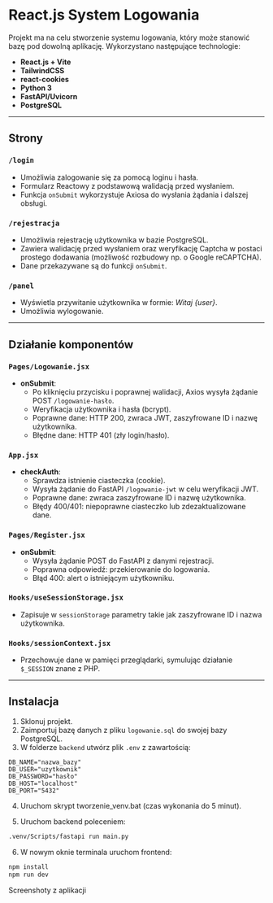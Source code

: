 # React.js System Logowania

Projekt ma na celu stworzenie systemu logowania, który może stanowić bazę pod dowolną aplikację. Wykorzystano następujące technologie:

- **React.js + Vite**
- **TailwindCSS**
- **react-cookies**
- **Python 3**
- **FastAPI/Uvicorn**
- **PostgreSQL**

---

## Strony

### `/login`
- Umożliwia zalogowanie się za pomocą loginu i hasła.
- Formularz Reactowy z podstawową walidacją przed wysłaniem.
- Funkcja `onSubmit` wykorzystuje Axiosa do wysłania żądania i dalszej obsługi.

### `/rejestracja`
- Umożliwia rejestrację użytkownika w bazie PostgreSQL.
- Zawiera walidację przed wysłaniem oraz weryfikację Captcha w postaci prostego dodawania (możliwość rozbudowy np. o Google reCAPTCHA).
- Dane przekazywane są do funkcji `onSubmit`.

### `/panel`
- Wyświetla przywitanie użytkownika w formie: *Witaj {user}*.
- Umożliwia wylogowanie.

---

## Działanie komponentów

### `Pages/Logowanie.jsx`
- **onSubmit**:
  - Po kliknięciu przycisku i poprawnej walidacji, Axios wysyła żądanie POST `/logowanie-hasło`.
  - Weryfikacja użytkownika i hasła (bcrypt).
  - Poprawne dane: HTTP 200, zwraca JWT, zaszyfrowane ID i nazwę użytkownika.
  - Błędne dane: HTTP 401 (zły login/hasło).

### `App.jsx`
- **checkAuth**:
  - Sprawdza istnienie ciasteczka (cookie).
  - Wysyła żądanie do FastAPI `/logowanie-jwt` w celu weryfikacji JWT.
  - Poprawne dane: zwraca zaszyfrowane ID i nazwę użytkownika.
  - Błędy 400/401: niepoprawne ciasteczko lub zdezaktualizowane dane.

### `Pages/Register.jsx`
- **onSubmit**:
  - Wysyła żądanie POST do FastAPI z danymi rejestracji.
  - Poprawna odpowiedź: przekierowanie do logowania.
  - Błąd 400: alert o istniejącym użytkowniku.

### `Hooks/useSessionStorage.jsx`
- Zapisuje w `sessionStorage` parametry takie jak zaszyfrowane ID i nazwa użytkownika.

### `Hooks/sessionContext.jsx`
- Przechowuje dane w pamięci przeglądarki, symulując działanie `$_SESSION` znane z PHP.

---

## Instalacja

1. Sklonuj projekt.
2. Zaimportuj bazę danych z pliku `logowanie.sql` do swojej bazy PostgreSQL.
3. W folderze `backend` utwórz plik `.env` z zawartością:

```env
DB_NAME="nazwa_bazy"
DB_USER="uzytkownik"
DB_PASSWORD="hasło"
DB_HOST="localhost"
DB_PORT="5432"

```
4. Uruchom skrypt tworzenie_venv.bat (czas wykonania do 5 minut).

5. Uruchom backend poleceniem:
```bash
.venv/Scripts/fastapi run main.py
```

6. W nowym oknie terminala uruchom frontend:

```bash
npm install
npm run dev
```

Screenshoty z aplikacji